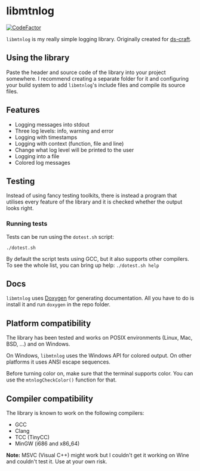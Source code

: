 # libmtnlog

[![CodeFactor](https://www.codefactor.io/repository/github/iammoltony/libmtnlog/badge)](https://www.codefactor.io/repository/github/iammoltony/libmtnlog)

`libmtnlog` is my really simple logging library. Originally created for [ds-craft](https://github.com/IAmMoltony/ds-craft).

## Using the library

Paste the header and source code of the library into your project somewhere. I
recommend creating a separate folder for it and configuring your build system to
add `libmtnlog`'s include files and compile its source files.

## Features

- Logging messages into stdout
- Three log levels: info, warning and error
- Logging with timestamps
- Logging with context (function, file and line)
- Change what log level will be printed to the user
- Logging into a file
- Colored log messages

## Testing

Instead of using fancy testing toolkits, there is instead a program that
utilises every feature of the library and it is checked whether the output
looks right.

### Running tests

Tests can be run using the `dotest.sh` script:

`./dotest.sh`

By default the script tests using GCC, but it also supports other compilers. To
see the whole list, you can bring up help: `./dotest.sh help`

## Docs

`libmtnlog` uses [Doxygen](https://doxygen.nl) for generating documentation.
All you have to do is install it and run `doxygen` in the repo folder.

## Platform compatibility

The library has been tested and works on POSIX environments (Linux, Mac, BSD,
...) and on Windows.

On Windows, `libmtnlog` uses the Windows API for colored output. On other
platforms it uses ANSI escape sequences.

Before turning color on, make sure that the terminal supports color. You can
use the `mtnlogCheckColor()` function for that.

## Compiler compatibility

The library is known to work on the following compilers:

- GCC
- Clang
- TCC (TinyCC)
- MinGW (i686 and x86_64)

**Note:** MSVC (Visual C++) might work but I couldn't get it working on Wine and
couldn't test it. Use at your own risk.
